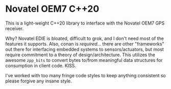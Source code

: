 # Novatel OEM7 C++20

This is a light-weight C++20 library to interface with the Novatel OEM7 GPS receiver.

Why? Novatel EDIE is bloated, difficult to grok, and I don't need most of the features it supports. Also,
conan is *required*... there are other "frameworks" out there for interfacing embedded systems to sensors/actuators,
but most require commitment to a theory of design/architecture. This utilizes the awesome `zpp_bits` to convert bytes
to/from meaningful data structures for consumption in client code. KISS.

I've worked with too many fringe code styles to keep anything consistent so please forgive any insane style.
